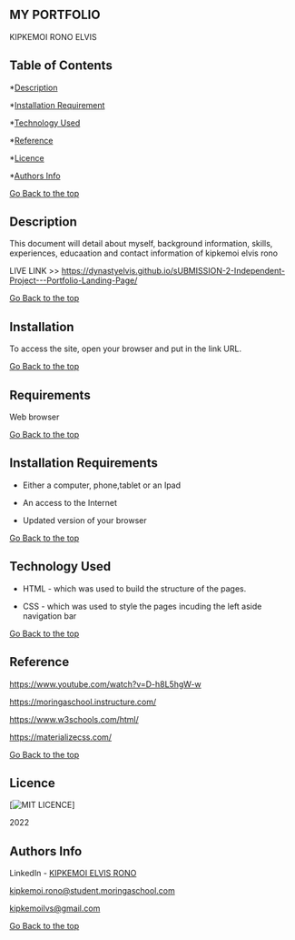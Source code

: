## MY PORTFOLIO

KIPKEMOI RONO ELVIS


## Table of Contents

*[Description](#Description)


*[Installation Requirement](#Installation-Requirement)


*[Technology Used](#Technology-Used)


*[Reference](#Reference)


*[Licence](#Licence)


*[Authors Info](#Authors-Info)





[Go Back to the top](#MY-PORTFOLIO)
## Description
This document will detail about myself, background information, skills, experiences, educaation and contact information of kipkemoi elvis rono

LIVE LINK >> https://dynastyelvis.github.io/sUBMISSION-2-Independent-Project---Portfolio-Landing-Page/

[Go Back to the top](#MY-PORTFOLIO)

## Installation

To access the site, open your browser and put in the link URL.

[Go Back to the top](#MY-PORTFOLIO)
## Requirements

Web browser

[Go Back to the top](#MY-PORTFOLIO)

## Installation Requirements

* Either a computer, phone,tablet or an Ipad

* An access to the Internet

* Updated version of your browser

[Go Back to the top](#MY-PORTFOLIO)

## Technology Used
* HTML - which was used to build the structure of the pages.

* CSS - which was used to style the pages incuding the left aside navigation bar

[Go Back to the top](#MY-PORTFOLIO)

## Reference
https://www.youtube.com/watch?v=D-h8L5hgW-w

https://moringaschool.instructure.com/ 

https://www.w3schools.com/html/

https://materializecss.com/

[Go Back to the top](#MY-PORTFOLIO)

## Licence
[![MIT LICENCE](https://github.com/DynastyElvis/sUBMISSION-2-Independent-Project---Portfolio-Landing-Page/blob/main/LICENSE)]


2022

## Authors Info
LinkedIn - [KIPKEMOI ELVIS RONO](https://www.linkedin.com/in/elvis-rono-aa3548209/)

kipkemoi.rono@student.moringaschool.com

kipkemoilvs@gmail.com

[Go Back to the top](#MY-PORTFOLIO)

